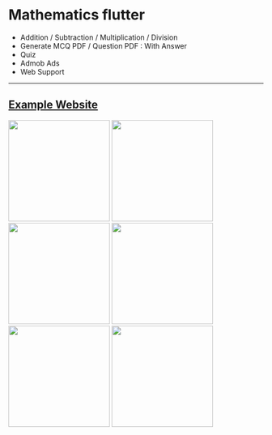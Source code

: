 # Mathematics flutter

* Addition / Subtraction / Multiplication / Division 
* Generate MCQ PDF / Question PDF : With Answer
* Quiz
* Admob Ads
* Web Support
<hr/>
<h2><a href='https://mathamatics-7ffdd.web.app/'>Example Website</a></h2>

<img src="https://raw.githubusercontent.com/j-j-gajjar/mathematics/master/Screenshots/Phone%20Screenshot%201.jpg" width="200"> <img src="https://raw.githubusercontent.com/j-j-gajjar/mathematics/master/Screenshots/Phone%20Screenshot%202.jpg" width="200"> <img src="https://raw.githubusercontent.com/j-j-gajjar/mathematics/master/Screenshots/Phone%20Screenshot%203.jpg" width="200"> <img src="https://raw.githubusercontent.com/j-j-gajjar/mathematics/master/Screenshots/Phone%20Screenshot%205.jpg" width="200"> <img src="https://raw.githubusercontent.com/j-j-gajjar/mathematics/master/Screenshots/Phone%20Screenshot%206.jpg" width="200"> <img src="https://raw.githubusercontent.com/j-j-gajjar/mathematics/master/Screenshots/Phone%20Screenshot%207.jpg" width="200">
